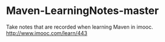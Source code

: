 # Maven-LearningNotes-master
Take notes that are recorded when learning Maven in imooc. http://www.imooc.com/learn/443
